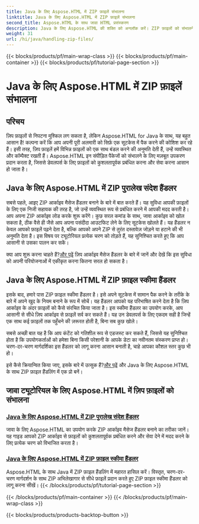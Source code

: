 ```yaml
---
title: Java के लिए Aspose.HTML में ZIP फ़ाइलें संभालना
linktitle: Java के लिए Aspose.HTML में ZIP फ़ाइलें संभालना
second_title: Aspose.HTML के साथ जावा HTML प्रसंस्करण
description: Java के लिए Aspose.HTML की शक्ति को अनलॉक करें। ZIP फ़ाइलों को संभालने के बारे में ट्यूटोरियल देखें और ZIP अभिलेखागार को प्रभावी ढंग से प्रबंधित करने के लिए आवश्यक तकनीकें सीखें।
weight: 31
url: /hi/java/handling-zip-files/
---
```


{{< blocks/products/pf/main-wrap-class >}}
{{< blocks/products/pf/main-container >}}
{{< blocks/products/pf/tutorial-page-section >}}

# Java के लिए Aspose.HTML में ZIP फ़ाइलें संभालना

## परिचय

ज़िप फ़ाइलों से निपटना मुश्किल लग सकता है, लेकिन Aspose.HTML for Java के साथ, यह बहुत आसान है! कल्पना करें कि आप अपनी पूरी अलमारी को सिर्फ़ एक सूटकेस में पैक करने की कोशिश कर रहे हैं। इसी तरह, ज़िप फ़ाइलें हमें विभिन्न फ़ाइलों को एक साथ बंडल करने की अनुमति देती हैं, उन्हें व्यवस्थित और कॉम्पैक्ट रखती हैं। Aspose.HTML इन संपीड़ित पैकेजों को संभालने के लिए मज़बूत उपकरण प्रदान करता है, जिससे डेवलपर्स के लिए फ़ाइलों को कुशलतापूर्वक प्रबंधित करना और सेवा करना आसान हो जाता है।

## Java के लिए Aspose.HTML में ZIP पुरालेख संदेश हैंडलर

सबसे पहले, आइए ZIP आर्काइव मैसेज हैंडलर बनाने के बारे में बात करते हैं। यह सुविधा आपकी फ़ाइलों के लिए एक निजी सहायक की तरह है, जो उन्हें व्यवस्थित रूप से प्रबंधित करने में आपकी मदद करती है। आप अपना ZIP आर्काइव लोड करके शुरू करेंगे। कुछ सरल कमांड के साथ, जावा आर्काइव को खोल सकता है, ठीक वैसे ही जैसे आप अपना पसंदीदा आउटफिट लेने के लिए सूटकेस खोलते हैं। यह हैंडलर न केवल आपको फ़ाइलें पढ़ने देता है, बल्कि आपको अपने ZIP से तुरंत दस्तावेज़ जोड़ने या हटाने की भी अनुमति देता है। इस विषय पर ट्यूटोरियल प्रत्येक चरण को तोड़ते हैं, यह सुनिश्चित करते हुए कि आप आसानी से उसका पालन कर सकें। 

 क्या आप शुरू करना चाहते हैं?[और पढ़ें](./zip-archive-message-handler/) ज़िप आर्काइव मैसेज हैंडलर के बारे में जानें और देखें कि इस सुविधा को अपनी परियोजनाओं में एकीकृत करना कितना सरल हो सकता है।

## Java के लिए Aspose.HTML में ZIP फ़ाइल स्कीमा हैंडलर

इसके बाद, हमारे पास ZIP फ़ाइल स्कीमा हैंडलर है। इसे अपने सूटकेस में सामान पैक करने के तरीके के बारे में अपने खुद के नियम बनाने के रूप में सोचें। यह हैंडलर आपको यह परिभाषित करने देता है कि ज़िप आर्काइव के अंदर फ़ाइलों को कैसे संरचित किया जाता है। इस स्कीमा हैंडलर का उपयोग करके, आप आसानी से सीधे ज़िप आर्काइव से फ़ाइलें सर्व कर सकते हैं। यह उन डेवलपर्स के लिए एकदम सही है जिन्हें एक साथ कई फ़ाइलों तक पहुँचने की ज़रूरत होती है, बिना सब कुछ खोले। 

सबसे अच्छी बात यह है कि आप कंटेंट को गतिशील रूप से एडजस्ट कर सकते हैं, जिससे यह सुनिश्चित होता है कि उपयोगकर्ताओं को हमेशा बिना किसी परेशानी के आपके डेटा का नवीनतम संस्करण प्राप्त हो। चरण-दर-चरण मार्गदर्शिका इस हैंडलर को लागू करना आसान बनाती है, चाहे आपका कौशल स्तर कुछ भी हो। 

 इसे कैसे क्रियान्वित किया जाए, इसके बारे में उत्सुक हैं?[और पढ़ें](./zip-file-schema-handler/) और Java के लिए Aspose.HTML के साथ ZIP फ़ाइल हैंडलिंग में एक प्रो बनें।

## जावा ट्यूटोरियल के लिए Aspose.HTML में ज़िप फ़ाइलों को संभालना
### [Java के लिए Aspose.HTML में ZIP पुरालेख संदेश हैंडलर](./zip-archive-message-handler/)
जावा के लिए Aspose.HTML का उपयोग करके ZIP आर्काइव मैसेज हैंडलर बनाने का तरीका जानें। यह गाइड आपको ZIP आर्काइव से फ़ाइलों को कुशलतापूर्वक प्रबंधित करने और सेवा देने में मदद करने के लिए प्रत्येक चरण को विभाजित करता है।
### [Java के लिए Aspose.HTML में ZIP फ़ाइल स्कीमा हैंडलर](./zip-file-schema-handler/)
Aspose.HTML के साथ Java में ZIP फ़ाइल हैंडलिंग में महारत हासिल करें। विस्तृत, चरण-दर-चरण मार्गदर्शन के साथ ZIP अभिलेखागार से सीधे फ़ाइलें प्रदान करते हुए ZIP फ़ाइल स्कीमा हैंडलर को लागू करना सीखें।
{{< /blocks/products/pf/tutorial-page-section >}}

{{< /blocks/products/pf/main-container >}}
{{< /blocks/products/pf/main-wrap-class >}}

{{< blocks/products/products-backtop-button >}}
